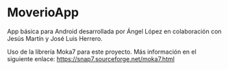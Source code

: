 # MoverioApp
App básica para Android desarrollada por Ángel López en colaboración con Jesús Martín y José Luis Herrero.

Uso de la librería Moka7 para este proyecto. Más información en el siguiente enlace: https://snap7.sourceforge.net/moka7.html
